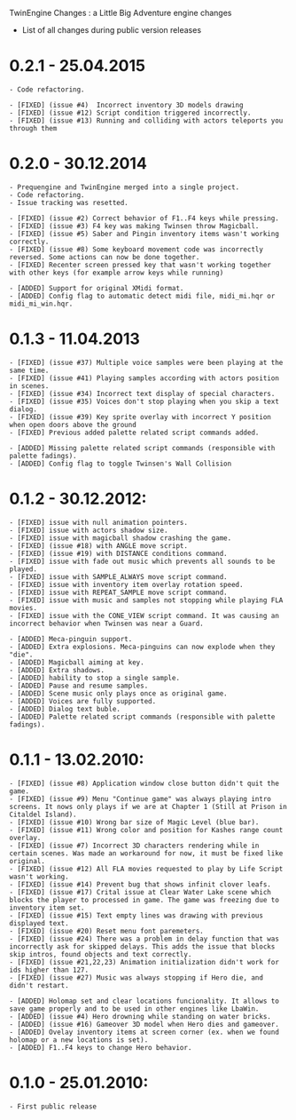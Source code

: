 TwinEngine Changes : a Little Big Adventure engine changes
- List of all changes during public version releases

# 0.2.1 - 25.04.2015
	- Code refactoring.
	
	- [FIXED] (issue #4)  Incorrect inventory 3D models drawing
	- [FIXED] (issue #12) Script condition triggered incorrectly.
	- [FIXED] (issue #13) Running and colliding with actors teleports you through them

# 0.2.0 - 30.12.2014
	- Prequengine and TwinEngine merged into a single project.
	- Code refactoring.
	- Issue tracking was resetted.
	
	- [FIXED] (issue #2) Correct behavior of F1..F4 keys while pressing.
	- [FIXED] (issue #3) F4 key was making Twinsen throw Magicball.
	- [FIXED] (issue #5) Saber and Pingin inventory items wasn't working correctly.
	- [FIXED] (issue #8) Some keyboard movement code was incorrectly reversed. Some actions can now be done together.
	- [FIXED] Recenter screen pressed key that wasn't working together with other keys (for example arrow keys while running)
	
	- [ADDED] Support for original XMidi format.
	- [ADDED] Config flag to automatic detect midi file, midi_mi.hqr or midi_mi_win.hqr.

# 0.1.3 - 11.04.2013
	- [FIXED] (issue #37) Multiple voice samples were been playing at the same time.
	- [FIXED] (issue #41) Playing samples according with actors position in scenes.
	- [FIXED] (issue #34) Incorrect text display of special characters.
	- [FIXED] (issue #35) Voices don't stop playing when you skip a text dialog.
	- [FIXED] (issue #39) Key sprite overlay with incorrect Y position when open doors above the ground
	- [FIXED] Previous added palette related script commands added.
	
	- [ADDED] Missing palette related script commands (responsible with palette fadings).
	- [ADDED] Config flag to toggle Twinsen's Wall Collision

# 0.1.2 - 30.12.2012:
	- [FIXED] issue with null animation pointers.
	- [FIXED] issue with actors shadow size.
	- [FIXED] issue with magicball shadow crashing the game.
	- [FIXED] (issue #18) with ANGLE move script.
	- [FIXED] (issue #19) with DISTANCE conditions command.
	- [FIXED] issue with fade out music which prevents all sounds to be played.
	- [FIXED] issue with SAMPLE_ALWAYS move script command.
	- [FIXED] issue with inventory item overlay rotation speed.
	- [FIXED] issue with REPEAT_SAMPLE move script command.
	- [FIXED] issue with music and samples not stopping while playing FLA movies.
	- [FIXED] issue with the CONE_VIEW script command. It was causing an incorrect behavior when Twinsen was near a Guard.

	- [ADDED] Meca-pinguin support.
	- [ADDED] Extra explosions. Meca-pinguins can now explode when they "die".
	- [ADDED] Magicball aiming at key.
	- [ADDED] Extra shadows.	
	- [ADDED] hability to stop a single sample.
	- [ADDED] Pause and resume samples.	
	- [ADDED] Scene music only plays once as original game.
	- [ADDED] Voices are fully supported.
	- [ADDED] Dialog text buble.
	- [ADDED] Palette related script commands (responsible with palette fadings).

# 0.1.1 - 13.02.2010:
	- [FIXED] (issue #8) Application window close button didn't quit the game.
	- [FIXED] (issue #9) Menu "Continue game" was always playing intro screens. It nows only plays if we are at Chapter 1 (Still at Prison in Citaldel Island).
	- [FIXED] (issue #10) Wrong bar size of Magic Level (blue bar).
	- [FIXED] (issue #11) Wrong color and position for Kashes range count overlay.
	- [FIXED] (issue #7) Incorrect 3D characters rendering while in certain scenes. Was made an workaround for now, it must be fixed like original.
	- [FIXED] (issue #12) All FLA movies requested to play by Life Script wasn't working.
	- [FIXED] (issue #14) Prevent bug that shows infinit clover leafs.
	- [FIXED] (issue #17) Crital issue at Clear Water Lake scene which blocks the player to processed in game. The game was freezing due to inventory item set.
	- [FIXED] (issue #15) Text empty lines was drawing with previous displayed text.
	- [FIXED] (issue #20) Reset menu font paremeters.
	- [FIXED] (issue #24) There was a problem in delay function that was incorrectly ask for skipped delays. This adds the issue that blocks skip intros, found objects and text correctly.
	- [FIXED] (issue #21,22,23) Animation initialization didn't work for ids higher than 127.
	- [FIXED] (issue #27) Music was always stopping if Hero die, and didn't restart.

	- [ADDED] Holomap set and clear locations funcionality. It allows to save game properly and to be used in other engines like LbaWin.
	- [ADDED] (issue #4) Hero drowning while standing on water bricks.
	- [ADDED] (issue #16) Gameover 3D model when Hero dies and gameover.
	- [ADDED] Ovelay inventory items at screen corner (ex. when we found holomap or a new locations is set).
	- [ADDED] F1..F4 keys to change Hero behavior.

# 0.1.0 - 25.01.2010:
	- First public release
